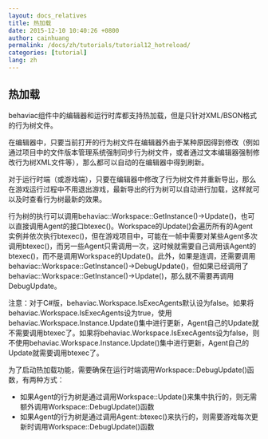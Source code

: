 ```yaml
---
layout: docs_relatives
title: 热加载
date: 2015-12-10 10:40:26 +0800
author: cainhuang
permalink: /docs/zh/tutorials/tutorial12_hotreload/
categories: [tutorial]
lang: zh
---
```


## 热加载

behaviac组件中的编辑器和运行时库都支持热加载，但是只针对XML/BSON格式的行为树文件。

在编辑器中，只要当前打开的行为树文件在编辑器外由于某种原因得到修改（例如通过项目中的文件版本管理系统强制同步行为树文件，或者通过文本编辑器强制修改行为树XML文件等），那么都可以自动的在编辑器中得到刷新。

对于运行时端（或游戏端），只要在编辑器中修改了行为树文件并重新导出，那么在游戏运行过程中不用退出游戏，最新导出的行为树可以自动进行加载，这样就可以及时查看行为树最新的效果。

行为树的执行可以调用behaviac::Workspace::GetInstance()->Update()，也可以直接调用Agent的接口btexec()。Workspace的Update()会遍历所有的Agent实例并依次执行btexec()，但在游戏项目中，可能在一帧中需要对某些Agent多次调用btexec()，而另一些Agent只需调用一次，这时候就需要自己调用该Agent的btexec()，而不是调用Workspace的Update()。此外，如果是连调，还需要调用behaviac::Workspace::GetInstance()->DebugUpdate()，但如果已经调用了behaviac::Workspace::GetInstance()->Update()，那么就不需要再调用DebugUpdate。

注意：对于C#版，behaviac.Workspace.IsExecAgents默认设为false。如果将behaviac.Workspace.IsExecAgents设为true，使用behaviac.Workspace.Instance.Update()集中进行更新，Agent自己的Update就不需要调用btexec了。如果将behaviac.Workspace.IsExecAgents设为false，则不使用behaviac.Workspace.Instance.Update()集中进行更新，Agent自己的Update就需要调用btexec了。

为了启动热加载功能，需要确保在运行时端调用Workspace::DebugUpdate()函数，有两种方式：

- 如果Agent的行为树是通过调用Workspace::Update()来集中执行的，则无需额外调用Workspace::DebugUpdate()函数
- 如果Agent的行为树是通过调用Agent::btexec()来执行的，则需要游戏每次更新时调用Workspace::DebugUpdate()函数
